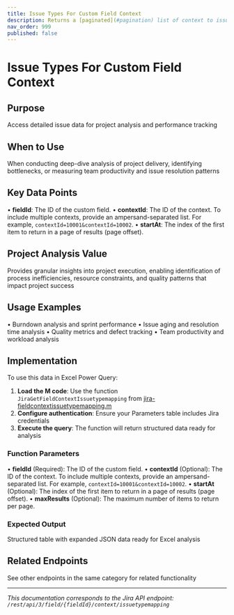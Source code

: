 ```yaml
---
title: Issue Types For Custom Field Context
description: Returns a [paginated](#pagination) list of context to issue type mappings for a custom field. Mappings are returned for all contexts or a list of cont...
nav_order: 999
published: false
---
```


# Issue Types For Custom Field Context

## Purpose
Access detailed issue data for project analysis and performance tracking

## When to Use
When conducting deep-dive analysis of project delivery, identifying bottlenecks, or measuring team productivity and issue resolution patterns

## Key Data Points
• **fieldId**: The ID of the custom field.
• **contextId**: The ID of the context. To include multiple contexts, provide an ampersand-separated list. For example, `contextId=10001&contextId=10002`.
• **startAt**: The index of the first item to return in a page of results (page offset).

## Project Analysis Value
Provides granular insights into project execution, enabling identification of process inefficiencies, resource constraints, and quality patterns that impact project success

## Usage Examples
• Burndown analysis and sprint performance
• Issue aging and resolution time analysis
• Quality metrics and defect tracking
• Team productivity and workload analysis

## Implementation
To use this data in Excel Power Query:

1. **Load the M code**: Use the function `JiraGetFieldContextIssuetypemapping` from [jira-fieldcontextissuetypemapping.m](../assets/jira-fieldcontextissuetypemapping.m)
2. **Configure authentication**: Ensure your Parameters table includes Jira credentials
3. **Execute the query**: The function will return structured data ready for analysis

### Function Parameters
• **fieldId** (Required): The ID of the custom field.
• **contextId** (Optional): The ID of the context. To include multiple contexts, provide an ampersand-separated list. For example, `contextId=10001&contextId=10002`.
• **startAt** (Optional): The index of the first item to return in a page of results (page offset).
• **maxResults** (Optional): The maximum number of items to return per page.

### Expected Output
Structured table with expanded JSON data ready for Excel analysis

## Related Endpoints
See other endpoints in the same category for related functionality

---
*This documentation corresponds to the Jira API endpoint: `/rest/api/3/field/{fieldId}/context/issuetypemapping`*
